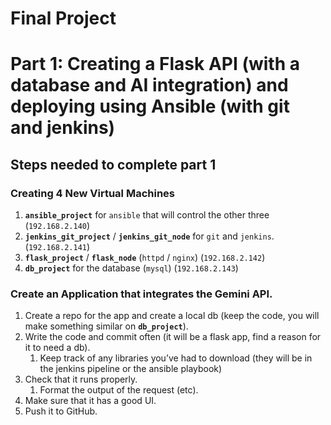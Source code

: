 # Final Project

# Part 1: Creating a Flask API (with a database and AI integration) and deploying using Ansible (with git and jenkins)
## Steps needed to complete part 1
### Creating 4 New Virtual Machines
1. **`ansible_project`** for `ansible` that will control the other three (`192.168.2.140`)
2. **`jenkins_git_project`** / **`jenkins_git_node`**  for `git` and `jenkins`. (`192.168.2.141`)
3. **`flask_project`** / **`flask_node`** (`httpd` / `nginx`) (`192.168.2.142`)
4. **`db_project`** for the database (`mysql`) (`192.168.2.143`)

### Create an Application that integrates the Gemini API.
1. Create a repo for the app and create a local db (keep the code, you will make something similar on **`db_project`**).
2. Write the code and commit often (it will be a flask app, find a reason for it to need a db).
    1. Keep track of any libraries you’ve had to download (they will be in the jenkins pipeline or the ansible playbook)
3. Check that it runs properly.
   1. Format the output of the request (etc).
5. Make sure that it has a good UI.
6. Push it to GitHub.
